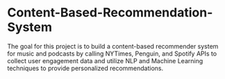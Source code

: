 # Content-Based-Recommendation-System
The goal for this project is to build a content-based recommender system for music and podcasts by calling NYTimes, Penguin, and Spotify APIs to collect user engagement data and utilize NLP and Machine Learning techniques to provide personalized recommendations.
